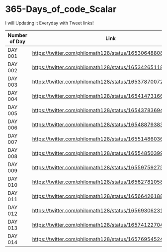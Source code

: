 # 365-Days_of_code_Scalar

I will Updating it Everyday with Tweet links!

| Number of Day  | Link | Language |
| ------------- | ------------- | ------------- |
| DAY 001  | https://twitter.com/philomath128/status/1653064880851939328  | C++ |
| DAY 002  | https://twitter.com/philomath128/status/1653426511880523777  | C++ |
| DAY 003  | https://twitter.com/philomath128/status/1653787007230025729  | Python |
| DAY 004  | https://twitter.com/philomath128/status/1654147316603813890  | JAVA |
| DAY 005  | https://twitter.com/philomath128/status/1654378369440694274  | C++ |
| DAY 006  | https://twitter.com/philomath128/status/1654887938331914240  | C++ |
| DAY 007  | https://twitter.com/philomath128/status/1655148603655208960  | C++ |
| DAY 008  | https://twitter.com/philomath128/status/1655485039977836545  | C++ |
| DAY 009  | https://twitter.com/philomath128/status/1655975927514562562  | C++ |
| DAY 010  | https://twitter.com/philomath128/status/1656278105890369537  | C++ |
| DAY 011  | https://twitter.com/philomath128/status/1656642618879791105  | C++ |
| DAY 012  | https://twitter.com/philomath128/status/1656930623100190720  | C++ |
| DAY 013  | https://twitter.com/philomath128/status/1657412270463528961  | C++ |
| DAY 014  | https://twitter.com/philomath128/status/1657695452421324800  | C++ |
